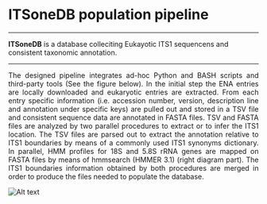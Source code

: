 # ITSoneDB population pipeline

___
**ITSoneDB** is a database colleciting Eukayotic ITS1 sequencens and consistent taxonomic annotation.  
___  
<div align=justify>The designed pipeline integrates ad-hoc Python and BASH scripts and third-party tools (See the figure below).
In the initial step the ENA entries are locally downloaded and eukaryotic entries are extracted.  
From each entry specific information (i.e. accession number, version, description line and annotation under specific keys) are pulled out and stored in a TSV file and consistent sequence data are annotated in FASTA files. TSV and FASTA files are analyzed by two parallel procedures to extract or to infer the ITS1 location. The TSV files are parsed out to extract the annotation relative to ITS1 boundaries by means of a commonly used ITS1 synonyms dictionary.   
In parallel, HMM profiles for 18S and 5.8S rRNA genes are mapped on FASTA files by means of hmmsearch (HMMER 3.1) (right diagram part).  The ITS1 boundaries information obtained by both procedures are merged in order to produce the files needed to populate the database.</div>


![Alt text](ITSoneDB_Eukaryotes.tiff "Pipeline steps developed to generate ITSoneDB")